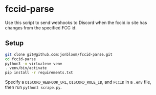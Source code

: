 # fccid-parse

Use this script to send webhooks to Discord when the fccid.io site has changes from the specified FCC id.

## Setup
```bash
git clone git@github.com:jonbloom/fccid-parse.git
cd fccid-parse
python3 -m virtualenv venv
. venv/bin/activate
pip install -r requirements.txt
```

Specify a `DISCORD_WEBHOOK_URL`, `DISCORD_ROLE_ID`, and `FCCID` in a `.env` file, then run `python3 scrape.py`.
